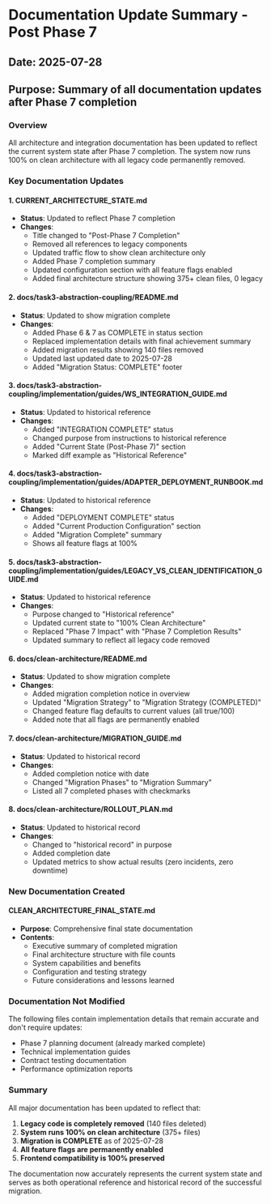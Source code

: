 # Documentation Update Summary - Post Phase 7

## Date: 2025-07-28
## Purpose: Summary of all documentation updates after Phase 7 completion

### Overview

All architecture and integration documentation has been updated to reflect the current system state after Phase 7 completion. The system now runs 100% on clean architecture with all legacy code permanently removed.

### Key Documentation Updates

#### 1. CURRENT_ARCHITECTURE_STATE.md
- **Status**: Updated to reflect Phase 7 completion
- **Changes**:
  - Title changed to "Post-Phase 7 Completion"
  - Removed all references to legacy components
  - Updated traffic flow to show clean architecture only
  - Added Phase 7 completion summary
  - Updated configuration section with all feature flags enabled
  - Added final architecture structure showing 375+ clean files, 0 legacy

#### 2. docs/task3-abstraction-coupling/README.md
- **Status**: Updated to show migration complete
- **Changes**:
  - Added Phase 6 & 7 as COMPLETE in status section
  - Replaced implementation details with final achievement summary
  - Added migration results showing 140 files removed
  - Updated last updated date to 2025-07-28
  - Added "Migration Status: COMPLETE" footer

#### 3. docs/task3-abstraction-coupling/implementation/guides/WS_INTEGRATION_GUIDE.md
- **Status**: Updated to historical reference
- **Changes**:
  - Added "INTEGRATION COMPLETE" status
  - Changed purpose from instructions to historical reference
  - Added "Current State (Post-Phase 7)" section
  - Marked diff example as "Historical Reference"

#### 4. docs/task3-abstraction-coupling/implementation/guides/ADAPTER_DEPLOYMENT_RUNBOOK.md
- **Status**: Updated to historical reference
- **Changes**:
  - Added "DEPLOYMENT COMPLETE" status
  - Added "Current Production Configuration" section
  - Added "Migration Complete" summary
  - Shows all feature flags at 100%

#### 5. docs/task3-abstraction-coupling/implementation/guides/LEGACY_VS_CLEAN_IDENTIFICATION_GUIDE.md
- **Status**: Updated to historical reference
- **Changes**:
  - Purpose changed to "Historical reference"
  - Updated current state to "100% Clean Architecture"
  - Replaced "Phase 7 Impact" with "Phase 7 Completion Results"
  - Updated summary to reflect all legacy code removed

#### 6. docs/clean-architecture/README.md
- **Status**: Updated to show migration complete
- **Changes**:
  - Added migration completion notice in overview
  - Updated "Migration Strategy" to "Migration Strategy (COMPLETED)"
  - Changed feature flag defaults to current values (all true/100)
  - Added note that all flags are permanently enabled

#### 7. docs/clean-architecture/MIGRATION_GUIDE.md
- **Status**: Updated to historical record
- **Changes**:
  - Added completion notice with date
  - Changed "Migration Phases" to "Migration Summary"
  - Listed all 7 completed phases with checkmarks

#### 8. docs/clean-architecture/ROLLOUT_PLAN.md
- **Status**: Updated to historical record
- **Changes**:
  - Changed to "historical record" in purpose
  - Added completion date
  - Updated metrics to show actual results (zero incidents, zero downtime)

### New Documentation Created

#### CLEAN_ARCHITECTURE_FINAL_STATE.md
- **Purpose**: Comprehensive final state documentation
- **Contents**:
  - Executive summary of completed migration
  - Final architecture structure with file counts
  - System capabilities and benefits
  - Configuration and testing strategy
  - Future considerations and lessons learned

### Documentation Not Modified

The following files contain implementation details that remain accurate and don't require updates:
- Phase 7 planning document (already marked complete)
- Technical implementation guides
- Contract testing documentation
- Performance optimization reports

### Summary

All major documentation has been updated to reflect that:
1. **Legacy code is completely removed** (140 files deleted)
2. **System runs 100% on clean architecture** (375+ files)
3. **Migration is COMPLETE** as of 2025-07-28
4. **All feature flags are permanently enabled**
5. **Frontend compatibility is 100% preserved**

The documentation now accurately represents the current system state and serves as both operational reference and historical record of the successful migration.